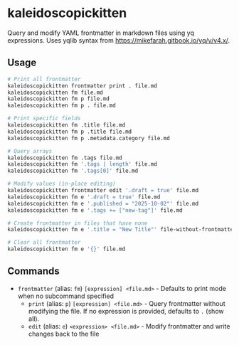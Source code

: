 # kaleidoscopickitten

Query and modify YAML frontmatter in markdown files using yq expressions.
Uses yqlib syntax from https://mikefarah.gitbook.io/yq/v/v4.x/.

## Usage

```bash
# Print all frontmatter
kaleidoscopickitten frontmatter print . file.md
kaleidoscopickitten fm file.md
kaleidoscopickitten fm p file.md
kaleidoscopickitten fm p . file.md

# Print specific fields
kaleidoscopickitten fm .title file.md
kaleidoscopickitten fm p .title file.md
kaleidoscopickitten fm p .metadata.category file.md

# Query arrays
kaleidoscopickitten fm .tags file.md
kaleidoscopickitten fm '.tags | length' file.md
kaleidoscopickitten fm '.tags[0]' file.md

# Modify values (in-place editing)
kaleidoscopickitten frontmatter edit '.draft = true' file.md
kaleidoscopickitten fm e '.draft = true' file.md
kaleidoscopickitten fm e '.published = "2025-10-02"' file.md
kaleidoscopickitten fm e '.tags += ["new-tag"]' file.md

# Create frontmatter in files that have none
kaleidoscopickitten fm e '.title = "New Title"' file-without-frontmatter.md

# Clear all frontmatter
kaleidoscopickitten fm e '{}' file.md
```

## Commands

- `frontmatter` (alias: `fm`) `[expression] <file.md>` - Defaults to print mode when no subcommand specified
  - `print` (alias: `p`) `[expression] <file.md>` - Query frontmatter without modifying the file. If no expression is provided, defaults to `.` (show all).
  - `edit` (alias: `e`) `<expression> <file.md>` - Modify frontmatter and write changes back to the file
